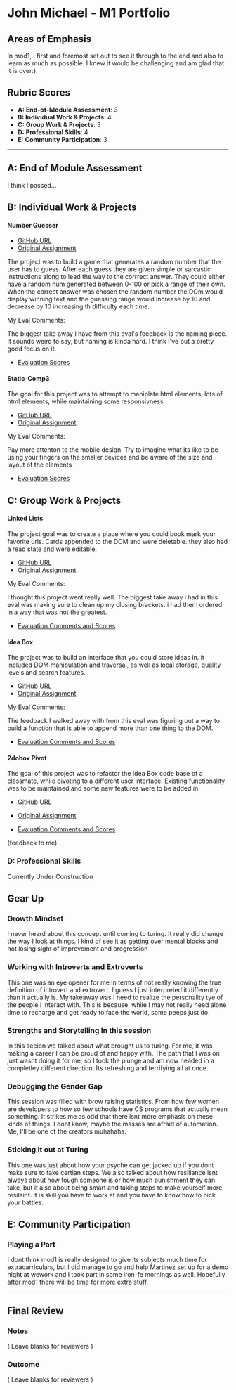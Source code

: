 # John Michael - M1 Portfolio

## Areas of Emphasis

In mod1, I first and foremost set out to see it through to the end and also to learn as much as possible. I knew it would be challenging and am glad that it is over:). 

## Rubric Scores

* **A: End-of-Module Assessment**: 3
* **B: Individual Work & Projects**: 4
* **C: Group Work & Projects**: 3
* **D: Professional Skills**: 4
* **E: Community Participation**: 3

-----------------------

## A: End of Module Assessment

I think I passed...



## B: Individual Work & Projects

#### Number Guesser
* [GitHub URL](https://github.com/johnmboudreaux/number-guesser)
* [Original Assignment](http://frontend.turing.io/projects/number-guesser.html)


The project was to build a game that generates a random number that the user has to guess. After each guess they are given simple or sarcastic instructions along to lead the way to the corrrect answer. 
They could either have a random num generated between 0-100 or pick a range of their own. When the correct answer was chosen the random number the DOm would display winning text and the guessing range would increase by 10 and decrease by 10 increasing th difficulty each time.

My Eval Comments:

The biggest take away I have from this eval's feedback is the naming piece. It sounds weird to say, but naming is kinda hard. I think I've put a pretty good focus on it.

* [Evaluation Scores](https://github.com/turingschool/front-end-submissions-public/blob/master/1706/mod-1/number-guesser/john-michael-boudreaux.md)


#### Static-Comp3

The goal for this project was to attempt to maniplate html elements, lots of html elements, while maintaining some responsivness. 

* [GitHub URL](https://github.com/johnmboudreaux/static-comp3)
* [Original Assignment](http://frontend.turing.io/projects/m1-static-comp-3.html)


My Eval Comments:

Pay more attenton to the mobile design. Try to imagine what its like to be using your fingers on the smaller devices and be aware of the size and layout of the elements

* [Evaluation Scores]()




## C: Group Work & Projects



#### Linked Lists

The project goal was to create a place where you could book mark your favorite urls. Cards appended to the DOM and were deletable. they also had a read state and were editable.

* [GitHub URL](https://github.com/johnmboudreaux/linked-lists)
* [Original Assignment](http://frontend.turing.io/projects/linked-list.html)

My Eval Comments:

I thought this project went really well. The biggest take away i had in this eval was making sure to clean up my closing brackets. i had them ordered in a way that was not the greatest.

* [Evaluation Comments and Scores](https://github.com/turingschool/front-end-submissions-public/blob/master/1706/mod-1/linked-list/JasonHughes-JohnMichaelBoudreaux.md)




#### Idea Box
The project was to build an interface that you could store ideas in. it included DOM manipulation and traversal, as well as local storage, quality levels and search features. 

* [GitHub URL](https://github.com/johnmboudreaux/Ideabox)
* [Original Assignment](http://frontend.turing.io/projects/ideabox.html)

My Eval Comments:

The feedback I walked away with from this eval was figuring out a way to build a function that is able to append more than one thing to the DOM.

* [Evaluation Comments and Scores]()



#### 2dobox Pivot

The goal of this project was to refactor the Idea Box code base of a classmate, while pivoting to a different user interface. Existing functionality was to be maintained and some new features were to be added in.

* [GitHub URL](https://github.com/johnmboudreaux/2DoBox-Pivot)
* [Original Assignment](http://frontend.turing.io/projects/2DoBox-Pivot-Mod1.html)

* [Evaluation Comments and Scores](https://github.com/turingschool/front-end-submissions-public/blob/master/1706/mod-1/2doboxeval/jorge-johnmichael.md)

(feedback to me)



### D: Professional Skills

Currently Under Construction

## Gear Up


### Growth Mindset

I never heard about this concept until coming to turing. It really did change the way I look at things. I kind of see it as getting over mental blocks and not losing sight of improvement and progression

### Working with Introverts and Extroverts 

This one was an eye opener for me in terms of not really knowing the true definition of introvert and extrovert. I guess I just interpreted it differently than it actually is. My takeaway was I need to realize the personality tye of the people I interact with. This is because, while I may not really need alone time to recharge and get ready to face the world, some peeps just do.


### Strengths and Storytelling In this session

In this seeion we talked about what brought us to turing. For me, it was making a career I can be proud of and happy with. The path that I was on just wasnt doing it for me, so I took the plunge and am now headed in a completley different direction. Its refreshing and terrifying all at once.

### Debugging the Gender Gap

This session was filled with brow raising statistics. From how few women are developers to how so few schools have CS programs that actually mean something. It strikes me as odd that there isnt more emphasis on these kinds of things. I dont know, maybe the masses are afraid of automation. Me, I'll be one of the creators muhahaha.


### Sticking it out at Turing

This one was just about how your psyche can get jacked up if you dont make sure to take certian steps. We also talked about how resiliance isnt always about how tough someone is or how much punishment they can take, but it also about being smart and taking steps to make yourself more resilaint. it is skill you have to work at and you have to know how to pick your battles.

## E: Community Participation

### Playing a Part

I dont think mod1 is really designed to give its subjects much time for extracarriculars, but I did manage to go and help Martinez set up for a demo night at wework and I took part in some iron-fe mornings as well. Hopefully after mod1 there will be time for more extra stuff.

------------------

## Final Review

### Notes

( Leave blanks for reviewers )

### Outcome
( Leave blanks for reviewers )





